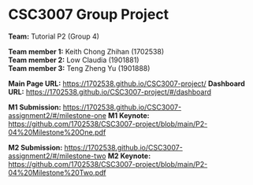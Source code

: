 # CSC3007 Group Project

**Team:** Tutorial P2 (Group 4)

**Team member 1:** Keith Chong Zhihan (1702538) \
**Team member 2:** Low Claudia (1901881) \
**Team member 3:** Teng Zheng Yu (1901888)

**Main Page URL:** https://1702538.github.io/CSC3007-project/
**Dashboard URL:** https://1702538.github.io/CSC3007-project/#/dashboard

**M1 Submission:** https://1702538.github.io/CSC3007-assignment2/#/milestone-one
**M1 Keynote:** https://github.com/1702538/CSC3007-project/blob/main/P2-04%20Milestone%20One.pdf

**M2 Submission:** https://1702538.github.io/CSC3007-assignment2/#/milestone-two
**M2 Keynote:** https://github.com/1702538/CSC3007-project/blob/main/P2-04%20Milestone%20Two.pdf
